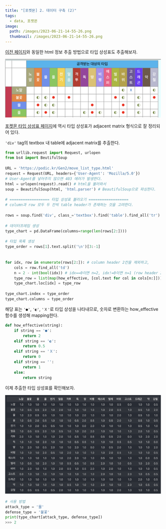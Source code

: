 ```yaml
---
title: "[포켓몬] 2. 데이터 구축 (2)"
tags:
  - data, 포켓몬
image:
  path: /images/2023-06-21-14-55-26.png
  thumbnail: /images/2023-06-21-14-55-26.png
---
```


[이전 페이지](https://songsnim.github.io/2023/06/21/%ED%8F%AC%EC%BC%93%EB%AA%AC-%EB%8F%84%EA%B0%90-%EA%B5%AC%EC%B6%95-(1).html)와 동일한 html 정보 추출 방법으로 타입 상성표도 추출해보자.

![](/images/2023-06-21-14-55-26.png)

[포켓몬 타입 상성표 페이지](https://podic.kr/Gen2/move_list_type.html)에 역시 타입 상성표가 adjacent matrix 형식으로 잘 정리되어 있다.

`'div'` tag의 textbox 내 table에 adjacent matrix를 추출한다.

```python
from urllib.request import Request, urlopen
from bs4 import BeutifulSoup

URL = 'https://podic.kr/Gen2/move_list_type.html'
request = Request(URL, headers={'User-Agent': 'Mozilla/5.0'}) 
# User-Agent를 넣어주지 않으면 403 에러가 발생한다.
html = urlopen(request).read() # html을 불러와서
soup = BeautifulSoup(html, 'html.parser') # BeautifulSoup으로 파싱한다.

# ================== 타입 상성표 불러오기 ==================
# column과 row 모두 두 칸씩 table header가 존재하는 것을 고려한다.

rows = soup.find('div', class_='textbox').find('table').find_all('tr')

# 데이터프레임 생성
type_chart = pd.DataFrame(columns=range(len(rows[2:])))

# 타입 목록 생성
type_order = rows[1].text.split('\n')[3:-1]


for idx, row in enumerate(rows[2:]): # column header 2칸을 제외하고,
    cols = row.find_all('td') 
    n = 2 - int(bool(idx)) # idx==0이면 n=2, idx!=0이면 n=1 (row header 2칸 고려)
    type_row = list(map(how_effective, [col.text for col in cols[n:]]))
    type_chart.loc[idx] = type_row

type_chart.index = type_order
type_chart.columns = type_order
``` 
해당 표는 `'●'`, `'◐'`, `'Ｘ'`로 타입 상성을 나타내므로, 숫자로 변환하는 how_effective 함수를 생성해 mapping한다.

```python
def how_effective(string):
    if string == '●':
        return 2
    elif string == '◐':
        return 0.5
    elif string == 'Ｘ':
        return 0
    elif string == '':
        return 1
    else:
        return string
```

이제 추출한 타입 상성표를 확인해보자.

![](/images/2023-06-21-15-22-56.png)

```python
# 사용 방법
attack_type = '물'
defense_type = '불꽃'
print(type_chart[attack_type, defense_type])
>>> 2
```







